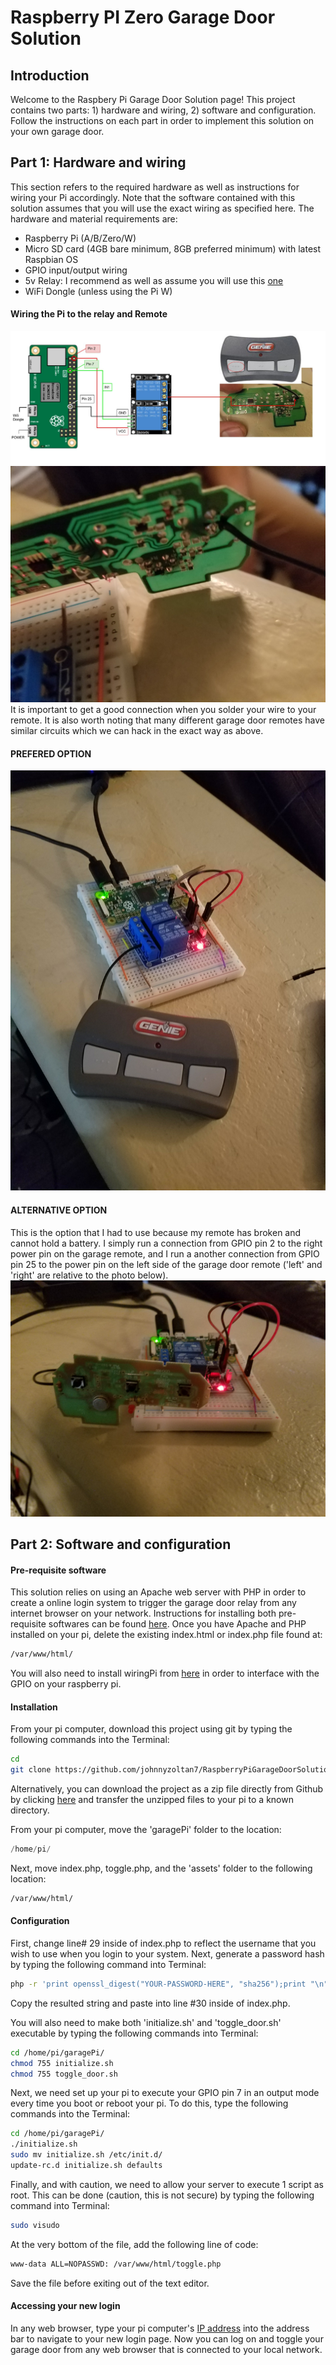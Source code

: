 
# Raspberry PI Zero Garage Door Solution 
## Introduction
Welcome to the Raspbery Pi Garage Door Solution page! This project contains two parts: 1) hardware and wiring, 2) software and configuration. Follow the instructions on each part in order to implement this solution on your own garage door. 

## Part 1: Hardware and wiring
This section refers to the required hardware as well as instructions for wiring your Pi accordingly. Note that the software contained with this solution assumes that you will use the exact wiring as specified here. The hardware and material requirements are:

 - Raspberry Pi (A/B/Zero/W)
 - Micro SD card (4GB bare minimum, 8GB preferred minimum) with latest Raspbian OS
 - GPIO input/output wiring
 - 5v Relay: I recommend as well as assume you will use this [one](https://www.amazon.com/dp/B00VH8926C/ref=asc_df_B00VH8926C5292177/?tag=hyprod-20&creative=395033&creativeASIN=B00VH8926C&linkCode=df0&hvadid=196274408286&hvpos=1o4&hvnetw=g&hvrand=8617023651448850265&hvpone=&hvptwo=&hvqmt=&hvdev=c&hvdvcmdl=&hvlocint=&hvlocphy=9030088&hvtargid=pla-315539484865)
 - WiFi Dongle (unless using the Pi W)

#### Wiring the Pi to the relay and Remote
![Alt text](/circuit.jpg?raw=true "Wiring Diagram")
![Alt text](/circuit1.jpg?raw=true "Wiring Diagram")
It is important to get a good connection when you solder your wire to your remote. It is also worth noting that many different garage door remotes have similar circuits which we can hack in the exact way as above. 
#### PREFERED OPTION
![Alt text](/circuit0.jpg?raw=true "Prototype 1")
#### ALTERNATIVE OPTION
This is the option that I had to use because my remote has broken and cannot hold a battery. I simply run a connection from GPIO pin 2 to the right power pin on the garage remote, and I run a another connection from GPIO pin 25 to the power pin on the left side of the garage door remote ('left' and 'right' are relative to the photo below). 
![Alt text](/circuit4.jpg?raw=true "Prototype 2")


## Part 2: Software and configuration
#### Pre-requisite software
This solution relies on using an Apache web server with PHP in order to create a online login system to trigger the garage door relay from any internet browser on your network. Instructions for installing both pre-requisite softwares can be found [here](https://www.raspberrypi.org/documentation/remote-access/web-server/apache.md). Once you have Apache and PHP installed on your pi, delete the existing index.html or index.php file found at:
```sh
/var/www/html/
```
You will also need to install wiringPi from [here](http://wiringpi.com/download-and-install/) in order to interface with the GPIO on your raspberry pi. 
#### Installation
From your pi computer, download this project using git by typing the following commands into the Terminal:
```sh
cd
git clone https://github.com/johnnyzoltan7/RaspberryPiGarageDoorSolution.git
```
 Alternatively, you can download the project as a zip file directly from Github by clicking [here](https://github.com/johnnyzoltan7/RaspberryPiGarageDoorSolution/archive/master.zip) and transfer the unzipped files to your pi to a known directory.

From your pi computer, move the 'garagePi' folder to the location:
```c
/home/pi/
```
Next, move index.php, toggle.php, and the 'assets' folder to the following location:
```sh
/var/www/html/
```
#### Configuration
First, change line# 29 inside of index.php to reflect the username that you wish to use when you login to your system. Next, generate a password hash by typing the following command into Terminal:
```sh
php -r 'print openssl_digest("YOUR-PASSWORD-HERE", "sha256");print "\n" ;'
```
Copy the resulted string and paste into line #30 inside of index.php.

You will also need to make both 'initialize.sh' and 'toggle_door.sh' executable by typing the following commands into Terminal:
```sh
cd /home/pi/garagePi/
chmod 755 initialize.sh
chmod 755 toggle_door.sh
```
Next, we need set up your pi to execute your GPIO pin 7 in an output mode every time you boot or reboot your pi. To do this, type the following commands into the Terminal:
```sh
cd /home/pi/garagePi/
./initialize.sh
sudo mv initialize.sh /etc/init.d/
update-rc.d initialize.sh defaults
```
Finally, and with caution, we need to allow your server to execute 1 script as root. This can be done (caution, this is not secure) by typing the following command into Terminal:
```sh
sudo visudo
```
At the very bottom of the file, add the following line of code:
```txt
www-data ALL=NOPASSWD: /var/www/html/toggle.php
```
Save the file before exiting out of the text editor.
#### Accessing your new login
In any web browser, type your pi computer's [IP address](https://learn.adafruit.com/adafruits-raspberry-pi-lesson-3-network-setup/finding-your-pis-ip-address) into the address bar to navigate to your new login page. Now you can log on and toggle your garage door from any web browser that is connected to your local network.
